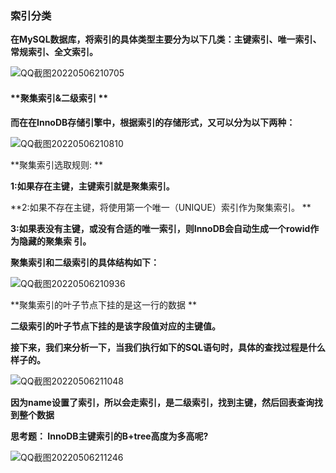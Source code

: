### 索引分类

**在MySQL数据库，将索引的具体类型主要分为以下几类：主键索引、唯一索引、常规索引、全文索引。**



![QQ截图20220506210705](E:\笔记整理\Mysql\图片\QQ截图20220506210705.png)





#### **聚集索引&二级索引 **

**而在在InnoDB存储引擎中，根据索引的存储形式，又可以分为以下两种：**



![QQ截图20220506210810](E:\笔记整理\Mysql\图片\QQ截图20220506210810.png)



**聚集索引选取规则: **

**1:如果存在主键，主键索引就是聚集索引。**

**2:如果不存在主键，将使用第一个唯一（UNIQUE）索引作为聚集索引。 **

**3:如果表没有主键，或没有合适的唯一索引，则InnoDB会自动生成一个rowid作为隐藏的聚集索 引。**





**聚集索引和二级索引的具体结构如下：**





![QQ截图20220506210936](E:\笔记整理\Mysql\图片\QQ截图20220506210936.png)



**聚集索引的叶子节点下挂的是这一行的数据 **

**二级索引的叶子节点下挂的是该字段值对应的主键值。**





**接下来，我们来分析一下，当我们执行如下的SQL语句时，具体的查找过程是什么样子的。**

![QQ截图20220506211048](E:\笔记整理\Mysql\图片\QQ截图20220506211048.png)



**因为name设置了索引，所以会走索引，是二级索引，找到主键，然后回表查询找到整个数据**





**思考题： InnoDB主键索引的B+tree高度为多高呢?**





![QQ截图20220506211246](E:\笔记整理\Mysql\图片\QQ截图20220506211246.png)